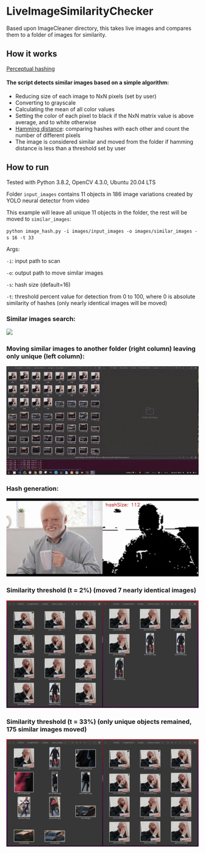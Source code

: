# LiveImageSimilarityChecker
Based upon ImageCleaner directory, this takes live images and compares them to a folder of images for similarity.

## How it works
[Perceptual hashing](https://en.wikipedia.org/wiki/Perceptual_hashing#:~:text=Perceptual%20hashing%20is%20the%20use,drastic%20change%20in%20output%20value)

#### The script detects similar images based on a simple algorithm:
- Reducing size of each image to NxN pixels (set by user)
- Converting to grayscale
- Calculating the mean of all color values
- Setting the color of each pixel to black if the NxN matrix value is above average, and to white otherwise
- [Hamming distance](https://en.wikipedia.org/wiki/Hamming_distance): comparing hashes with each other and count the number of different pixels
- The image is considered similar and moved from the folder if hamming distance is less than a threshold set by user

## How to run

Tested with Python 3.8.2, OpenCV 4.3.0, Ubuntu 20.04 LTS

Folder `input_images` contains 11 objects in 186 image variations created by YOLO neural detector from video

This example will leave all unique 11 objects in the folder, the rest will be moved to `similar_images`: 

`python image_hash.py -i images/input_images -o images/similar_images -s 16 -t 33`

Args:

`-i`: input path to scan

`-o`: output path to move similar images

`-s`: hash size (default=16)

`-t`: threshold percent value for detection from 0 to 100, where 0 is absolute similarity of hashes (only nearly identical images will be moved)

### Similar images search:
![](assets/search_similar.gif)

### Moving similar images to another folder (right column) leaving only unique (left column):
![](assets/move_similar.gif)

### Hash generation:
![](assets/hashed_harold.gif)

### Similarity threshold (t = 2%)  (moved 7 nearly identical images)
![](assets/2.jpg)

### Similarity threshold (t = 33%) (only unique objects remained, 175 similar images moved)
![](assets/33.jpg)


